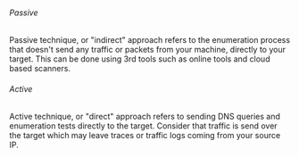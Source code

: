 
###### Passive
Passive technique, or "indirect" approach refers to the enumeration process that doesn't send any traffic or packets from your machine, directly to your target. This can be done using 3rd tools such as online tools and cloud based scanners.

###### Active
Active technique, or "direct" approach refers to sending DNS queries and enumeration tests directly to the target. Consider that traffic is send over the target which may leave traces or traffic logs coming from your source IP.
